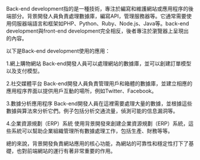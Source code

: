 

Back-end development指的是一種技術，專注於編寫和維護網站或應用程序的後端部分。背景開發人員負責處理數據庫，編寫API，管理服務器等。它通常需要使用伺服器端語言和框架如PHP、Python、Ruby、Node.js、Java等。back-end development與front-end development完全相反，後者專注於瀏覽器上呈現出的內容。

以下是Back-end development使用的應用：

1.網上購物網站
Back-end開發人員可以處理網站的數據庫，並可以創建訂單模型以及支付模型。

2.社交媒體平台
Back-end開發人員負責管理用戶和箱體的數據庫，並建立相應的應用程序界面以提供用戶互動的場所，例如Twitter、Facebook。 

3.數據分析應用程序
Back-end開發人員在這裡需要處理大量的數據，並根據這些數據與算法來分析它們。例子包括分析交通流量，偵測可能的信息漏洞等。

4.企業資源規劃（ERP）系統
使用背景開發來創建企業資源規劃（ERP）系統，這些系統可以幫助企業組織管理所有數據處理工作，包括生產、財務等等。

總的來說，背景開發負責網站應用的核心功能，為網站的可靠性和穩定性打下了基礎，也對前端網站的運行有著非常重要的作用。